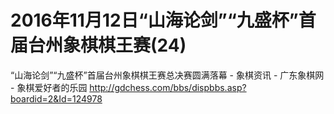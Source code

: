 # 2016年11月12日“山海论剑”“九盛杯”首届台州象棋棋王赛(24)

“山海论剑”“九盛杯”首届台州象棋棋王赛总决赛圆满落幕 - 象棋资讯 - 广东象棋网 - 象棋爱好者的乐园  http://gdchess.com/bbs/dispbbs.asp?boardid=2&Id=124978